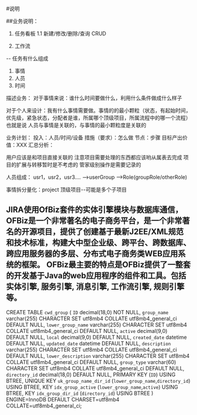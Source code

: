 #说明

##业务说明：
1. 任务看板
1.1 新建/修改/删除/查询 CRUD

2. 工作流


--
任务有什么组成
1. 事情  
2. 人员
3. 时间

描述业务：
对于事情来说：谁什么时间要做什么，利用什么条件做成什么样子


对于个人来设计：我有什么事情需要做。事情的的最小颗粒（状态，有起始时间，优先级，紧急状态，分配者是谁，所属哪个顶级项目，所属流程中的哪一个流程）
也就是说 人员与事情是关联的，与事情的最小颗粒度是关联的

业务计划：
投入：人员/时间/设备
措施（要求）：怎么做
节点：步骤
目标产出价值：XXX
汇总分析：



用户应该是和项目直接关联的
注意项目需要处理的东西都应该哟从属表去完成
项目的扩展与转移暂时是不考虑的
管家级别操作是需要记录的


人员组成： 
usr1，usr2，usr3.... -->userGroup -->Role(groupRole/otherRole)

事情拆分量化：project
顶级项目--可能是多个子项目 


JIRA使用OfBiz套件的实体引擎模块与数据库通信，OFBiz是一个非常著名的电子商务平台，是一个非常著名的开源项目，提供了创建基于最新J2EE/XML规范和技术标准，构建大中型企业级、跨平台、跨数据库、跨应用服务器的多层、分布式电子商务类WEB应用系统的框架。 OFBiz最主要的特点是OFBiz提供了一整套的开发基于Java的web应用程序的组件和工具。包括实体引擎, 服务引擎, 消息引擎, 工作流引擎, 规则引擎等。
--------------------- 


CREATE TABLE `cwd_group` (
  `ID` decimal(18,0) NOT NULL,
  `group_name` varchar(255) CHARACTER SET utf8mb4 COLLATE utf8mb4_general_ci DEFAULT NULL,
  `lower_group_name` varchar(255) CHARACTER SET utf8mb4 COLLATE utf8mb4_general_ci DEFAULT NULL,
  `active` decimal(9,0) DEFAULT NULL,
  `local` decimal(9,0) DEFAULT NULL,
  `created_date` datetime DEFAULT NULL,
  `updated_date` datetime DEFAULT NULL,
  `description` varchar(255) CHARACTER SET utf8mb4 COLLATE utf8mb4_general_ci DEFAULT NULL,
  `lower_description` varchar(255) CHARACTER SET utf8mb4 COLLATE utf8mb4_general_ci DEFAULT NULL,
  `group_type` varchar(60) CHARACTER SET utf8mb4 COLLATE utf8mb4_general_ci DEFAULT NULL,
  `directory_id` decimal(18,0) DEFAULT NULL,
  PRIMARY KEY (`ID`) USING BTREE,
  UNIQUE KEY `uk_group_name_dir_id` (`lower_group_name`,`directory_id`) USING BTREE,
  KEY `idx_group_active` (`lower_group_name`,`active`) USING BTREE,
  KEY `idx_group_dir_id` (`directory_id`) USING BTREE
) ENGINE=InnoDB DEFAULT CHARSET=utf8mb4 COLLATE=utf8mb4_general_ci;
